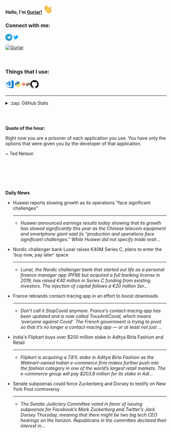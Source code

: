 #### Hello, I'm [Gurjar!](https://GurjarKing.github.io) <img src="https://raw.githubusercontent.com/ABSphreak/ABSphreak/master/gifs/Hi.gif" width="30px"></h2>


### Connect with me:

[<img align="left" alt="Gurjar | Telegram" width="22px" src="https://raw.githubusercontent.com/github/explore/80688e429a7d4ef2fca1e82350fe8e3517d3494d/topics/telegram/telegram.png" />][Telegram]
[<img align="left" alt="Gurjar | Twitter" width="22px" src="https://raw.githubusercontent.com/github/explore/80688e429a7d4ef2fca1e82350fe8e3517d3494d/topics/twitter/twitter.png" />][Twitter]
<br >
<br >
<a href="https://github.com/GurjarKing"><img src="https://komarev.com/ghpvc/?username=GurjarKing" alt="Gurjar" /></a> <br />
<br />
<br />
<!-- <br >

![](https://visitor-badge.glitch.me/badge?page_id=GurjarKing)

<br /> -->

### Things that I use:

[<img align="left" alt="Visual Studio Code" width="26px" src="https://raw.githubusercontent.com/github/explore/80688e429a7d4ef2fca1e82350fe8e3517d3494d/topics/visual-studio-code/visual-studio-code.png" />][VSCode]
[<img align="left" alt="Python" width="26px" src="https://raw.githubusercontent.com/github/explore/80688e429a7d4ef2fca1e82350fe8e3517d3494d/topics/python/python.png" />][Python]
[<img align="left" alt="Git" width="26px" src="https://raw.githubusercontent.com/github/explore/80688e429a7d4ef2fca1e82350fe8e3517d3494d/topics/git/git.png" />][Git]
[<img align="left" alt="GitHub" width="26px" src="https://raw.githubusercontent.com/github/explore/78df643247d429f6cc873026c0622819ad797942/topics/github/github.png" />][Github]

<br />
<br />

---
<details>
  <summary>:zap: GitHub Stats</summary>

<img align="left" alt="Gurjar's Github Stats" src="https://github-readme-stats.vercel.app/api?username=GurjarKing&show_icons=true&hide_border=true&count_private=true&include_all_commit=true&theme=algolia" />

</details>

<!-- ### 🔔 My latest tweet
<a href="https://twitter.com/Gurjar_King43" target="_blank">
	<img src="https://github.com/GurjarKing/GurjarKing/raw/master/tweet.png" width="70%" align="center" alt="Click to view on Twitter" title="My latest tweet, as an image"/>
</a> -->
<br>

<pre>

</pre>

**Quote of the hour:**

Right now you are a prisoner of each application you use. You have only the options that were given you by the developer of that application.

~ Ted Nelson
<pre>

</pre>
<br>
<pre>


</pre>
<strong>Daily News</strong>
  
  - Huawei reports slowing growth as its operations "face significant challenges"
     <hr/>
     
      - *Huawei announced earnings results today showing that its growth has slowed significantly this year as the Chinese telecom equipment and smartphone giant said its “production and operations face significant challenges.” While Huawei did not specify trade restr…*
     
  - Nordic challenger bank Lunar raises €40M Series C, plans to enter the 'buy now, pay later' space
      <hr/>
      
      - *Lunar, the Nordic challenger bank that started out life as a personal finance manager app (PFM) but acquired a full banking license in 2019, has raised €40 million in Series C funding from existing investors. The injection of capital follows a €20 million Ser…*
      
  - France rebrands contact-tracing app in an effort to boost downloads
      <hr/>
      
      - *Don’t call it StopCovid anymore. France’s contact-tracing app has been updated and is now called TousAntiCovid, which means ‘everyone against Covid’. The French government is trying to pivot so that it’s no longer a contact-tracing app — or at least not just …*
      
  - India's Flipkart buys over $200 million stake in Aditya Birla Fashion and Retail
      <hr/>
      
      - *Flipkart is acquiring a 7.8% stake in Aditya Birla Fashion as the Walmart-owned Indian e-commerce firm makes further push into the fashion category in one of the world’s largest retail markets. The e-commerce group will pay $203.8 million for its stake in Adi…*
       
  - Senate subpoenas could force Zuckerberg and Dorsey to testify on New York Post controversy
      <hr/>
       
       - *The Senate Judiciary Committee voted in favor of issuing subpoenas for Facebook’s Mark Zuckerberg and Twitter’s Jack Dorsey Thursday, meaning that there might be two big tech CEO hearings on the horizon. Republicans in the committee declared their interest in…*
      

<br />

[VSCode]: https://code.visualstudio.com/
[Python]: https://www.python.org/
[Git]: https://git-scm.com/
[Github]: https://github.com/
[Telegram]: https://t.me/Gurjar_King/
[Twitter]: https://twitter.com/Gurjar_King43/
